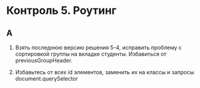 
# Контроль 5. Роутинг

## A

 1. Взять последнюю версию решения 5-4, исправить проблему с сортировкой группы на вкладке студенты.
    Избавиться от previousGroupHeader.

  2. Избавьтесь от всех id элементов, заменить их на классы и запросы document.querySelector
    